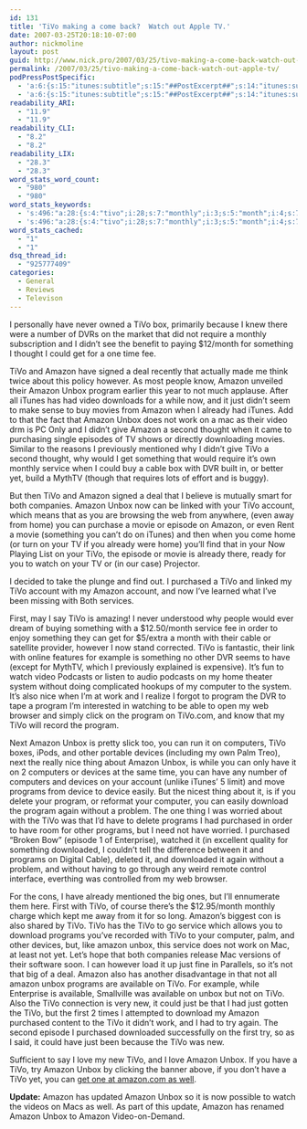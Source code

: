```yaml
---
id: 131
title: 'TiVo making a come back?  Watch out Apple TV.'
date: 2007-03-25T20:18:10-07:00
author: nickmoline
layout: post
guid: http://www.nick.pro/2007/03/25/tivo-making-a-come-back-watch-out-apple-tv/
permalink: /2007/03/25/tivo-making-a-come-back-watch-out-apple-tv/
podPressPostSpecific:
  - 'a:6:{s:15:"itunes:subtitle";s:15:"##PostExcerpt##";s:14:"itunes:summary";s:15:"##PostExcerpt##";s:15:"itunes:keywords";s:17:"##WordPressCats##";s:13:"itunes:author";s:10:"##Global##";s:15:"itunes:explicit";s:2:"No";s:12:"itunes:block";s:2:"No";}'
  - 'a:6:{s:15:"itunes:subtitle";s:15:"##PostExcerpt##";s:14:"itunes:summary";s:15:"##PostExcerpt##";s:15:"itunes:keywords";s:17:"##WordPressCats##";s:13:"itunes:author";s:10:"##Global##";s:15:"itunes:explicit";s:2:"No";s:12:"itunes:block";s:2:"No";}'
readability_ARI:
  - "11.9"
  - "11.9"
readability_CLI:
  - "8.2"
  - "8.2"
readability_LIX:
  - "28.3"
  - "28.3"
word_stats_word_count:
  - "980"
  - "980"
word_stats_keywords:
  - 's:496:"a:28:{s:4:"tivo";i:28;s:7:"monthly";i:3;s:5:"month";i:4;s:7:"thought";i:3;s:6:"amazon";i:24;s:4:"deal";i:3;s:5:"unbox";i:12;s:7:"program";i:7;s:6:"itunes";i:3;s:5:"video";i:4;s:4:"just";i:5;s:4:"work";i:4;s:7:"service";i:4;s:5:"cable";i:3;s:7:"account";i:4;s:4:"home";i:4;s:5:"movie";i:3;s:7:"episode";i:4;s:5:"watch";i:3;s:9:"purchased";i:5;s:8:"computer";i:3;s:9:"computers";i:3;s:7:"devices";i:4;s:5:"thing";i:3;s:8:"programs";i:6;s:8:"download";i:3;s:10:"downloaded";i:3;s:9:"available";i:3;}";'
  - 's:496:"a:28:{s:4:"tivo";i:28;s:7:"monthly";i:3;s:5:"month";i:4;s:7:"thought";i:3;s:6:"amazon";i:24;s:4:"deal";i:3;s:5:"unbox";i:12;s:7:"program";i:7;s:6:"itunes";i:3;s:5:"video";i:4;s:4:"just";i:5;s:4:"work";i:4;s:7:"service";i:4;s:5:"cable";i:3;s:7:"account";i:4;s:4:"home";i:4;s:5:"movie";i:3;s:7:"episode";i:4;s:5:"watch";i:3;s:9:"purchased";i:5;s:8:"computer";i:3;s:9:"computers";i:3;s:7:"devices";i:4;s:5:"thing";i:3;s:8:"programs";i:6;s:8:"download";i:3;s:10:"downloaded";i:3;s:9:"available";i:3;}";'
word_stats_cached:
  - "1"
  - "1"
dsq_thread_id:
  - "925777409"
categories:
  - General
  - Reviews
  - Televison
---
```

I personally have never owned a TiVo box, primarily because I knew there were a number of DVRs on the market that did not require a monthly subscription and I didn&#8217;t see the benefit to paying $12/month for something I thought I could get for a one time fee.

TiVo and Amazon have signed a deal recently that actually made me think twice about this policy however. As most people know, Amazon unveiled their Amazon Unbox program earlier this year to not much applause. After all iTunes has had video downloads for a while now, and it just didn&#8217;t seem to make sense to buy movies from Amazon when I already had iTunes. Add to that the fact that Amazon Unbox does not work on a mac as their video drm is PC Only and I didn&#8217;t give Amazon a second thought when it came to purchasing single episodes of TV shows or directly downloading movies. Similar to the reasons I previously mentioned why I didn&#8217;t give TiVo a second thought, why would I get something that would require it&#8217;s own monthly service when I could buy a cable box with DVR built in, or better yet, build a MythTV (though that requires lots of effort and is buggy).

But then TiVo and Amazon signed a deal that I believe is mutually smart for both companies. Amazon Unbox now can be linked with your TiVo account, which means that as you are browsing the web from anywhere, (even away from home) you can purchase a movie or episode on Amazon, or even Rent a movie (something you can&#8217;t do on iTunes) and then when you come home (or turn on your TV if you already were home) you&#8217;ll find that in your Now Playing List on your TiVo, the episode or movie is already there, ready for you to watch on your TV or (in our case) Projector.

I decided to take the plunge and find out. I purchased a TiVo and linked my TiVo account with my Amazon account, and now I&#8217;ve learned what I&#8217;ve been missing with Both services.  
<!--more-->

<div>
</div>

First, may I say TiVo is amazing! I never understood why people would ever dream of buying something with a $12.50/month service fee in order to enjoy something they can get for $5/extra a month with their cable or satellite provider, however I now stand corrected. TiVo is fantastic, their link with online features for example is something no other DVR seems to have (except for MythTV, which I previously explained is expensive). It&#8217;s fun to watch video Podcasts or listen to audio podcasts on my home theater system without doing complicated hookups of my computer to the system. It&#8217;s also nice when I&#8217;m at work and I realize I forgot to program the DVR to tape a program I&#8217;m interested in watching to be able to open my web browser and simply click on the program on TiVo.com, and know that my TiVo will record the program.

Next Amazon Unbox is pretty slick too, you can run it on computers, TiVo boxes, iPods, and other portable devices (including my own Palm Treo), next the really nice thing about Amazon Unbox, is while you can only have it on 2 computers or devices at the same time, you can have any number of computers and devices on your account (unlike iTunes&#8217; 5 limit) and move programs from device to device easily. But the nicest thing about it, is if you delete your program, or reformat your computer, you can easily download the program again without a problem. The one thing I was worried about with the TiVo was that I&#8217;d have to delete programs I had purchased in order to have room for other programs, but I need not have worried. I purchased &#8220;Broken Bow&#8221; (episode 1 of Enterprise), watched it (in excellent quality for something downloaded, I couldn&#8217;t tell the difference between it and programs on Digital Cable), deleted it, and downloaded it again without a problem, and without having to go through any weird remote control interface, everthing was controlled from my web browser.

For the cons, I have already mentioned the big ones, but I&#8217;ll ennumerate them here. First with TiVo, of course there&#8217;s the $12.95/month monthly charge which kept me away from it for so long. Amazon&#8217;s biggest con is also shared by TiVo. TiVo has the TiVo to go service which allows you to download programs you&#8217;ve recorded with TiVo to your computer, palm, and other devices, but, like amazon unbox, this service does not work on Mac, at least not yet. Let&#8217;s hope that both companies release Mac versions of their software soon. I can however load it up just fine in Parallels, so it&#8217;s not that big of a deal. Amazon also has another disadvantage in that not all amazon unbox programs are available on TiVo. For example, while Enterprise is available, Smallville was available on unbox but not on TiVo. Also the TiVo connection is very new, it could just be that I had just gotten the TiVo, but the first 2 times I attempted to download my Amazon purchased content to the TiVo it didn&#8217;t work, and I had to try again. The second episode I purchased downloaded successfully on the first try, so as I said, it could have just been because the TiVo was new.

Sufficient to say I love my new TiVo, and I love Amazon Unbox. If you have a TiVo, try Amazon Unbox by clicking the banner above, if you don&#8217;t have a TiVo yet, you can [get one at amazon.com as well](http://www.amazon.com/TiVo-TCD649080-Series2-Dual-Tuner-Recorder/dp/B000ER5G58%3FSubscriptionId%3D1XFK01HK9NZWGPENWGG2%26tag%3Dnickdotpro-20%26linkCode%3Dxm2%26camp%3D2025%26creative%3D165953%26creativeASIN%3DB000ER5G58).

**Update:** Amazon has updated Amazon Unbox so it is now possible to watch the videos on Macs as well. As part of this update, Amazon has renamed Amazon Unbox to Amazon Video-on-Demand.